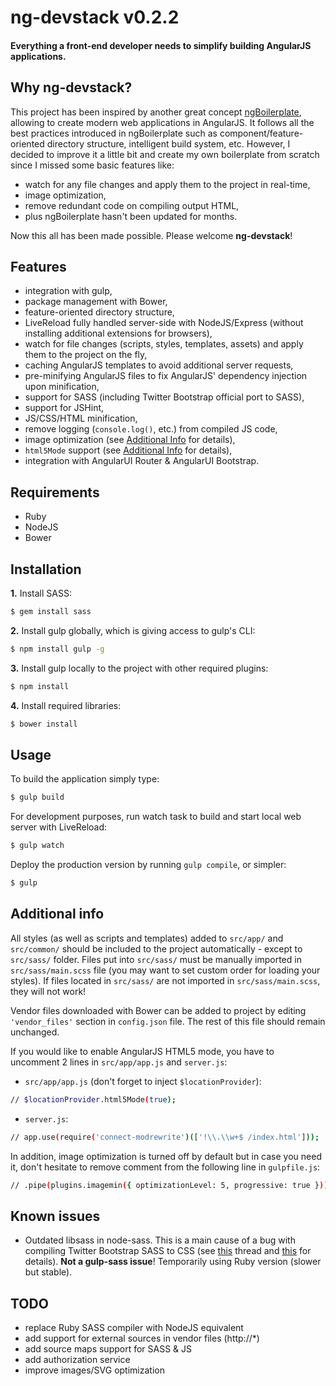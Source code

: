 # ng-devstack v0.2.2

#### Everything a front-end developer needs to simplify building AngularJS applications.

## Why ng-devstack?

This project has been inspired by another great concept [ngBoilerplate](http://joshdmiller.github.io/ng-boilerplate/), allowing to create modern web applications in AngularJS. It follows all the best practices introduced in ngBoilerplate such as component/feature-oriented directory structure, intelligent build system, etc. However, I decided to improve it a little bit and create my own boilerplate from scratch since I missed some basic features like:

- watch for any file changes and apply them to the project in real-time,
- image optimization,
- remove redundant code on compiling output HTML,
- plus ngBoilerplate hasn't been updated for months.

Now this all has been made possible. Please welcome **ng-devstack**!

## Features

- integration with gulp,
- package management with Bower,
- feature-oriented directory structure,
- LiveReload fully handled server-side with NodeJS/Express (without installing additional extensions for browsers),
- watch for file changes (scripts, styles, templates, assets) and apply them to the project on the fly,
- caching AngularJS templates to avoid additional server requests,
- pre-minifying AngularJS files to fix AngularJS' dependency injection upon minification,
- support for SASS (including Twitter Bootstrap official port to SASS),
- support for JSHint,
- JS/CSS/HTML minification,
- remove logging (`console.log()`, etc.) from compiled JS code,
- image optimization (see [Additional Info](#additional-info) for details),
- `html5Mode` support (see [Additional Info](#additional-info) for details),
- integration with AngularUI Router & AngularUI Bootstrap.

## Requirements

- Ruby
- NodeJS
- Bower

## Installation

**1.** Install SASS:

```sh
$ gem install sass
```

**2.** Install gulp globally, which is giving access to gulp's CLI:

```sh
$ npm install gulp -g
```

**3.** Install gulp locally to the project with other required plugins:

```sh
$ npm install
```

**4.** Install required libraries:

```sh
$ bower install
```

## Usage

To build the application simply type:

```sh
$ gulp build
```

For development purposes, run watch task to build and start local web server with LiveReload:

```sh
$ gulp watch
```

Deploy the production version by running `gulp compile`, or simpler:

```sh
$ gulp
```

## Additional info

All styles (as well as scripts and templates) added to `src/app/` and `src/common/` should be included to the project automatically - except to `src/sass/` folder. Files put into `src/sass/` must be manually imported in `src/sass/main.scss` file (you may want to set custom order for loading your styles). If files located in `src/sass/` are not imported in `src/sass/main.scss`, they will not work!

Vendor files downloaded with Bower can be added to project by editing `'vendor_files'` section in `config.json` file. The rest of this file should remain unchanged.

If you would like to enable AngularJS HTML5 mode, you have to uncomment 2 lines in `src/app/app.js` and `server.js`:

- `src/app/app.js` (don't forget to inject `$locationProvider`):

>
```sh
// $locationProvider.html5Mode(true);
```

- `server.js`:

>
```sh
// app.use(require('connect-modrewrite')(['!\\.\\w+$ /index.html']));
```

In addition, image optimization is turned off by default but in case you need it, don't hesitate to remove comment from the following line in `gulpfile.js`:

>
```sh
// .pipe(plugins.imagemin({ optimizationLevel: 5, progressive: true }))
```

## Known issues

- Outdated libsass in node-sass. This is a main cause of a bug with compiling Twitter Bootstrap SASS to CSS (see [this](https://github.com/andrew/node-sass/issues/233) thread and [this](https://github.com/dlmanning/gulp-sass/issues/1) for details). **Not a gulp-sass issue**! Temporarily using Ruby version (slower but stable).

## TODO

- replace Ruby SASS compiler with NodeJS equivalent
- add support for external sources in vendor files (http://*)
- add source maps support for SASS & JS
- add authorization service
- improve images/SVG optimization
